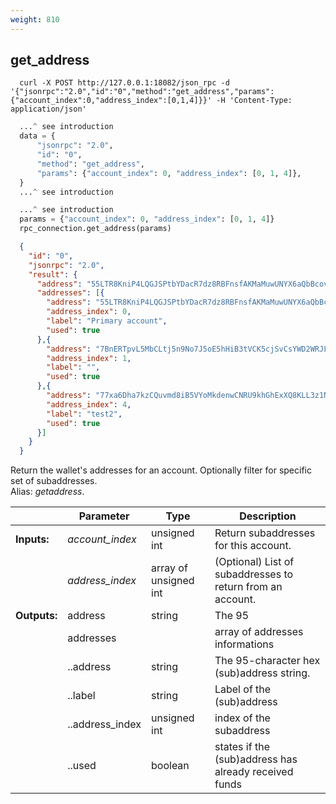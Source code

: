 ```yaml
---
weight: 810
---
```


## **get_address**

```shell
  curl -X POST http://127.0.0.1:18082/json_rpc -d '{"jsonrpc":"2.0","id":"0","method":"get_address","params":{"account_index":0,"address_index":[0,1,4]}}' -H 'Content-Type: application/json'
```
```python
  ...^ see introduction
  data = {
      "jsonrpc": "2.0",
      "id": "0",
      "method": "get_address",
      "params": {"account_index": 0, "address_index": [0, 1, 4]},
  }
  ...^ see introduction
```
```py
  ...^ see introduction
  params = {"account_index": 0, "address_index": [0, 1, 4]}
  rpc_connection.get_address(params)
```
```json
  {
    "id": "0",
    "jsonrpc": "2.0",
    "result": {
      "address": "55LTR8KniP4LQGJSPtbYDacR7dz8RBFnsfAKMaMuwUNYX6aQbBcovzDPyrQF9KXF9tVU6Xk3K8no1BywnJX6GvZX8yJsXvt",
      "addresses": [{
        "address": "55LTR8KniP4LQGJSPtbYDacR7dz8RBFnsfAKMaMuwUNYX6aQbBcovzDPyrQF9KXF9tVU6Xk3K8no1BywnJX6GvZX8yJsXvt",
        "address_index": 0,
        "label": "Primary account",
        "used": true
      },{
        "address": "7BnERTpvL5MbCLtj5n9No7J5oE5hHiB3tVCK5cjSvCsYWD2WRJLFuWeKTLiXo5QJqt2ZwUaLy2Vh1Ad51K7FNgqcHgjW85o",
        "address_index": 1,
        "label": "",
        "used": true
      },{
        "address": "77xa6Dha7kzCQuvmd8iB5VYoMkdenwCNRU9khGhExXQ8KLL3z1N1ZATBD1sFPenyHWT9cm4fVFnCAUApY53peuoZFtwZiw5",
        "address_index": 4,
        "label": "test2",
        "used": true
      }]
    }
  }
```
Return the wallet's addresses for an account. Optionally filter for specific set of subaddresses.  
Alias: *getaddress*.  

|             | Parameter       | Type                  | Description
| ---         | ---             | ---                   | ---
|**Inputs:**  | *account_index* | unsigned int          | Return subaddresses for this account.
|             | *address_index* | array of unsigned int | (Optional) List of subaddresses to return from an account.
|**Outputs:** | address         | string                | The 95|character hex address string of the monero|wallet|rpc in session.
|             | addresses       |                       | array of addresses informations
|             | ..address       | string                | The 95-character hex (sub)address string.
|             | ..label         | string                | Label of the (sub)address
|             | ..address_index | unsigned int          | index of the subaddress
|             | ..used          | boolean               | states if the (sub)address has already received funds
